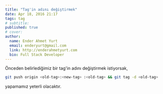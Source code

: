 ```yaml
---
title: "Tag'in adını değiştirmek"
date: Apr 18, 2016 21:17
tags: tag
# subtitle: 
published: true
# cover: 
author:
  name: Ender Ahmet Yurt
  email: enderyurt@gmail.com
  link: http://enderahmetyurt.com
  bio: Full Stack Developer
---
```


Önceden belirlediğimiz bir tag'in adını değiştirmek istiyorsak,

```bash
git push origin <old-tag>:<new-tag> :<old-tag> && git tag -d <old-tag>
```

yapamamız yeterli olacaktır.